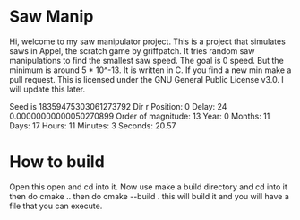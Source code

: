 # Saw Manip

Hi, welcome to my saw manipulator project. This is a project that simulates saws in Appel, the scratch game by griffpatch. It tries random saw manipulations to find the smallest saw speed. The goal is 0 speed. But the minimum is around 5 * 10^-13. It is written in C.  If you find a new min make a pull request.
This is licensed under the GNU General Public License v3.0. I will update this later.

Seed is 18359475303061273792
Dir r
Position: 0
Delay: 24
0.00000000000050270899
Order of magnitude: 13
Year: 0
Months: 11
Days: 17
Hours: 11
Minutes: 3
Seconds: 20.57

# How to build
Open this open and cd into it. Now use make a build directory and cd into it then do 
cmake ..
then do cmake --build .
this will build it and you will have a file that you can execute. 